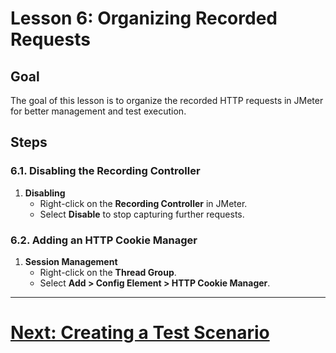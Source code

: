 # Lesson 6: Organizing Recorded Requests

## Goal
The goal of this lesson is to organize the recorded HTTP requests in JMeter for better management and test execution.

## Steps

### 6.1. Disabling the Recording Controller
1. **Disabling**
    - Right-click on the **Recording Controller** in JMeter.
    - Select **Disable** to stop capturing further requests.

### 6.2. Adding an HTTP Cookie Manager
1. **Session Management**
    - Right-click on the **Thread Group**.
    - Select **Add > Config Element > HTTP Cookie Manager**.

---

# [Next: Creating a Test Scenario](creating-a-test-scenario.md)

